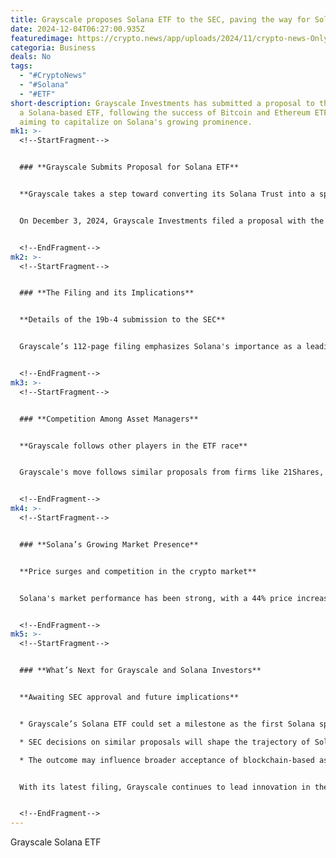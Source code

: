 ```yaml
---
title: Grayscale proposes Solana ETF to the SEC, paving the way for Solana spot ETFs
date: 2024-12-04T06:27:00.935Z
featuredimage: https://crypto.news/app/uploads/2024/11/crypto-news-Only-Solana-could-handle-a-meme-coin-supercycle-option03-1380x820.webp
categoria: Business
deals: No
tags:
  - "#CryptoNews"
  - "#Solana"
  - "#ETF"
short-description: Grayscale Investments has submitted a proposal to the SEC for
  a Solana-based ETF, following the success of Bitcoin and Ethereum ETFs and
  aiming to capitalize on Solana's growing prominence.
mk1: >-
  <!--StartFragment-->


  ### **Grayscale Submits Proposal for Solana ETF**


  **Grayscale takes a step toward converting its Solana Trust into a spot ETF**


  On December 3, 2024, Grayscale Investments filed a proposal with the Securities and Exchange Commission (SEC) to introduce a Solana-based exchange-traded fund (ETF). This move builds upon Grayscale's existing Solana Trust, launched in 2021, which currently manages $134.2 million in assets. If approved, the Solana Trust could transition into a spot ETF, broadening access to Solana-based investments.


  <!--EndFragment-->
mk2: >-
  <!--StartFragment-->


  ### **The Filing and its Implications**


  **Details of the 19b-4 submission to the SEC**


  Grayscale’s 112-page filing emphasizes Solana's importance as a leading blockchain ecosystem and cryptocurrency. The proposal aims to list the Solana ETF under NYSE Arca Rule 8.201-E, marking a significant step in the adoption of Solana-based assets. Grayscale highlighted the growing investor interest, with over a quarter-million U.S. investors contributing to Solana's $134.2 million in assets under management (AUM).


  <!--EndFragment-->
mk3: >-
  <!--StartFragment-->


  ### **Competition Among Asset Managers**


  **Grayscale follows other players in the ETF race**


  Grayscale's move follows similar proposals from firms like 21Shares, VanEck, Bitwise, and Canary Capital, all seeking SEC approval for Solana ETFs. The increasing momentum comes on the heels of successful Bitcoin and Ethereum ETFs, which have set a precedent for broader crypto ETF adoption.


  <!--EndFragment-->
mk4: >-
  <!--StartFragment-->


  ### **Solana’s Growing Market Presence**


  **Price surges and competition in the crypto market**


  Solana's market performance has been strong, with a 44% price increase over the past month, reaching $235. However, its market cap was recently overtaken by Ripple’s XRP, which saw an 81% surge in a single week. Despite this, Solana remains a critical player in the blockchain space, reinforcing the demand for a dedicated ETF.


  <!--EndFragment-->
mk5: >-
  <!--StartFragment-->


  ### **What’s Next for Grayscale and Solana Investors**


  **Awaiting SEC approval and future implications**


  * Grayscale’s Solana ETF could set a milestone as the first Solana spot ETF if approved.

  * SEC decisions on similar proposals will shape the trajectory of Solana-based investment products.

  * The outcome may influence broader acceptance of blockchain-based assets in traditional markets.


  With its latest filing, Grayscale continues to lead innovation in the crypto investment space, potentially opening the door for a new wave of blockchain ETFs.


  <!--EndFragment-->
---
```

<!--StartFragment-->

Grayscale Solana ETF

<!--EndFragment-->